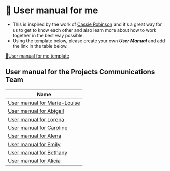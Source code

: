 # 🚀 User manual for me

- This is inspired by the work of [Cassie Robinson](https://medium.com/@cassierobinson/a-user-manual-for-me-d3a851fbc694) and it's a great way for us to get to know each other and also learn more about how to work together in the best way possible.
- Using the template below, please create your own _**User Manual**_ and add the link in the table below.

[🐞User manual for me template](https://github.com/pyladies/project-communications/blob/master/user-manual-for-me/user-manual-for-me-template.md)

## User manual for the Projects Communications Team

|Name |
| -- 
|[User manual for Marie-Louise](https://github.com/pyladies/project-communications/blob/master/user-manual-for-me/user-maual-for-ml.md) |
|[User manual for Abigail]() | 
|[User manual for Lorena]() | 
|[User manual for Caroline]() |
|[User manual for Alena]() | 
|[User manual for Emily]() |
|[User manual for Bethany]() |
|[User manual for Alicia]() |

